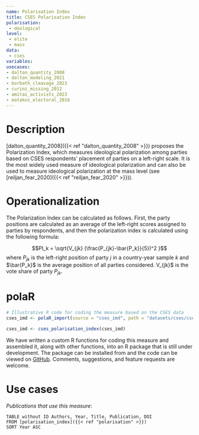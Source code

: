 ```yaml
---
name: Polarisation Index
title: CSES Polarisation Index
polarisation:
 - deological 
level: 
 - elite
 - mass
data: 
 - cses
variables: 
usecases:
- dalton_quantity_2008
- dalton_modeling_2021
- borbath_cleavage_2023
- curini_missing_2012
- amitai_activists_2023
- matakos_electoral_2016
---
```


# Description

[dalton_quantity_2008]({{< ref "dalton_quantity_2008" >}}) proposes the Polarization Index, which measures ideological polarization among parties based on CSES respondents' placement of parties on a left-right scale. It is the most widely used measure of ideological polarization and can also be used to measure ideological polarization at the mass level (see [reiljan_fear_2020]({{< ref "reiljan_fear_2020" >}})).

# Operationalization

The Polarization Index can be calculated as follows. First, the party positions are calculated as an average of the left-right scores assigned to parties by respondents, and then the polarization index is calculated using the following formula:

$$PI_k = \sqrt{V_{jk} (\frac{P_{jk}-\bar{P_k}}{5})^2 }$$
where $P_{jk}$ is the left-right position of party $j$ in a country-year sample $k$ and $\bar{P_k}$ is the average position of all parties considered. V_{jk}$ is the vote share of party $P_{jk}$.
# polaR

```r
# Illustrative R code for coding the measure based on the CSES data
cses_imd <- polaR_import(source = "cses_imd", path = "datasets/cses/cses_imd.dta")

cses_imd <- cses_polarisation_index(cses_imd)
```
We have written a custom R functions for coding this measure and assembled it, along with other functions, into an R package that is still under development. The package can be installed from and the code can be viewed on [GitHub](https://github.com/felixgruenewald/polref). Comments, suggestions, and feature requests are welcome.
# Use cases


*Publications that use this measure*:

```dataview
TABLE without ID Authors, Year, Title, Publication, DOI
FROM [polarisation_index]({{< ref "polarisation" >}})
SORT Year ASC
```